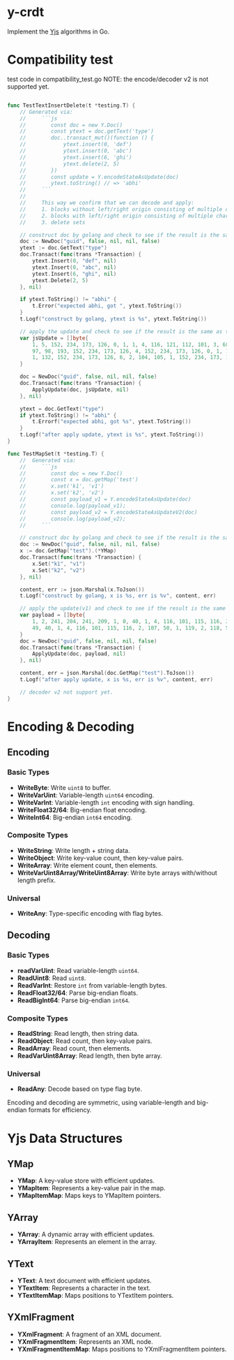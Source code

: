 # y-crdt
Implement the [Yjs](https://github.com/yjs/yjs) algorithms in Go.

# Compatibility test
test code in compatibility_test.go
NOTE: the encode/decoder v2 is not supported yet.

```go

func TestTextInsertDelete(t *testing.T) {
	// Generated via:
	//     ```js
	//        const doc = new Y.Doc()
	//        const ytext = doc.getText('type')
	//        doc..transact_mut()(function () {
	//            ytext.insert(0, 'def')
	//            ytext.insert(0, 'abc')
	//            ytext.insert(6, 'ghi')
	//            ytext.delete(2, 5)
	//        })
	//        const update = Y.encodeStateAsUpdate(doc)
	//        ytext.toString() // => 'abhi'
	//     ```
	//
	//     This way we confirm that we can decode and apply:
	//     1. blocks without left/right origin consisting of multiple characters
	//     2. blocks with left/right origin consisting of multiple characters
	//     3. delete sets

	// construct doc by golang and check to see if the result is the same as the expected.
	doc := NewDoc("guid", false, nil, nil, false)
	ytext := doc.GetText("type")
	doc.Transact(func(trans *Transaction) {
		ytext.Insert(0, "def", nil)
		ytext.Insert(0, "abc", nil)
		ytext.Insert(6, "ghi", nil)
		ytext.Delete(2, 5)
	}, nil)

	if ytext.ToString() != "abhi" {
		t.Error("expected abhi, got ", ytext.ToString())
	}
	t.Logf("construct by golang, ytext is %s", ytext.ToString())

	// apply the update and check to see if the result is the same as the expected.
	var jsUpdate = []byte{
		1, 5, 152, 234, 173, 126, 0, 1, 1, 4, 116, 121, 112, 101, 3, 68, 152, 234, 173, 126, 0, 2,
		97, 98, 193, 152, 234, 173, 126, 4, 152, 234, 173, 126, 0, 1, 129, 152, 234, 173, 126, 2,
		1, 132, 152, 234, 173, 126, 6, 2, 104, 105, 1, 152, 234, 173, 126, 2, 0, 3, 5, 2,
	}

	doc = NewDoc("guid", false, nil, nil, false)
	doc.Transact(func(trans *Transaction) {
		ApplyUpdate(doc, jsUpdate, nil)
	}, nil)

	ytext = doc.GetText("type")
	if ytext.ToString() != "abhi" {
		t.Errorf("expected abhi, got %s", ytext.ToString())
	}
	t.Logf("after apply update, ytext is %s", ytext.ToString())
}

func TestMapSet(t *testing.T) {
	//  Generated via:
	//     ```js
	//        const doc = new Y.Doc()
	//        const x = doc.getMap('test')
	//        x.set('k1', 'v1')
	//        x.set('k2', 'v2')
	//        const payload_v1 = Y.encodeStateAsUpdate(doc)
	//        console.log(payload_v1);
	//        const payload_v2 = Y.encodeStateAsUpdateV2(doc)
	//        console.log(payload_v2);
	//     ```

	// construct doc by golang and check to see if the result is the same as the expected.
	doc := NewDoc("guid", false, nil, nil, false)
	x := doc.GetMap("test").(*YMap)
	doc.Transact(func(trans *Transaction) {
		x.Set("k1", "v1")
		x.Set("k2", "v2")
	}, nil)

	content, err := json.Marshal(x.ToJson())
	t.Logf("construct by golang, x is %s, err is %v", content, err)

	// apply the update(v1) and check to see if the result is the same as the expected.
	var payload = []byte{
		1, 2, 241, 204, 241, 209, 1, 0, 40, 1, 4, 116, 101, 115, 116, 2, 107, 49, 1, 119, 2, 118,
		49, 40, 1, 4, 116, 101, 115, 116, 2, 107, 50, 1, 119, 2, 118, 50, 0,
	}
	doc = NewDoc("guid", false, nil, nil, false)
	doc.Transact(func(trans *Transaction) {
		ApplyUpdate(doc, payload, nil)
	}, nil)

	content, err = json.Marshal(doc.GetMap("test").ToJson())
	t.Logf("after apply update, x is %s, err is %v", content, err)

	// decoder v2 not support yet.
}

```


# Encoding & Decoding

## Encoding
### Basic Types
- **WriteByte**: Write `uint8` to buffer.
- **WriteVarUint**: Variable-length `uint64` encoding.
- **WriteVarInt**: Variable-length `int` encoding with sign handling.
- **WriteFloat32/64**: Big-endian float encoding.
- **WriteInt64**: Big-endian `int64` encoding.

### Composite Types
- **WriteString**: Write length + string data.
- **WriteObject**: Write key-value count, then key-value pairs.
- **WriteArray**: Write element count, then elements.
- **WriteVarUint8Array/WriteUint8Array**: Write byte arrays with/without length prefix.

### Universal
- **WriteAny**: Type-specific encoding with flag bytes.

## Decoding
### Basic Types
- **readVarUint**: Read variable-length `uint64`.
- **ReadUint8**: Read `uint8`.
- **ReadVarInt**: Restore `int` from variable-length bytes.
- **ReadFloat32/64**: Parse big-endian floats.
- **ReadBigInt64**: Parse big-endian `int64`.

### Composite Types
- **ReadString**: Read length, then string data.
- **ReadObject**: Read count, then key-value pairs.
- **ReadArray**: Read count, then elements.
- **ReadVarUint8Array**: Read length, then byte array.

### Universal
- **ReadAny**: Decode based on type flag byte.

Encoding and decoding are symmetric, using variable-length and big-endian formats for efficiency.

# Yjs Data Structures
## YMap
- **YMap**: A key-value store with efficient updates.
- **YMapItem**: Represents a key-value pair in the map.
- **YMapItemMap**: Maps keys to YMapItem pointers.
## YArray
- **YArray**: A dynamic array with efficient updates.
- **YArrayItem**: Represents an element in the array.
## YText
- **YText**: A text document with efficient updates.
- **YTextItem**: Represents a character in the text.
- **YTextItemMap**: Maps positions to YTextItem pointers.
## YXmlFragment
- **YXmlFragment**: A fragment of an XML document.   
- **YXmlFragmentItem**: Represents an XML node.
- **YXmlFragmentItemMap**: Maps positions to YXmlFragmentItem pointers.

